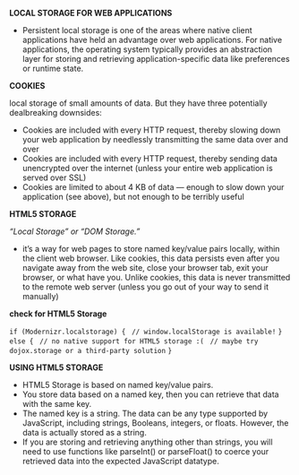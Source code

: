 **LOCAL STORAGE FOR WEB APPLICATIONS**

- Persistent local storage is one of the areas where native client applications have held an advantage over web applications. For native applications, the operating system typically provides an abstraction layer for storing and retrieving application-specific data like preferences or runtime state.

**COOKIES**

local storage of small amounts of data. But they have three potentially dealbreaking downsides:

- Cookies are included with every HTTP request, thereby slowing down your web application by needlessly transmitting the same data over and over
- Cookies are included with every HTTP request, thereby sending data unencrypted over the internet (unless your entire web application is served over SSL)
- Cookies are limited to about 4 KB of data — enough to slow down your application (see above), but not enough to be terribly useful

**HTML5 STORAGE**

*“Local Storage” or “DOM Storage.”*

- it’s a way for web pages to store named key/value pairs locally, within the client web browser. Like cookies, this data persists even after you navigate away from the web site, close your browser tab, exit your browser, or what have you. Unlike cookies, this data is never transmitted to the remote web server (unless you go out of your way to send it manually)

**check for HTML5 Storage**

`if (Modernizr.localstorage) {`
 ` // window.localStorage is available!`
`} else {`
 ` // no native support for HTML5 storage :(`
 ` // maybe try dojox.storage or a third-party solution`
`}`

**USING HTML5 STORAGE**

- HTML5 Storage is based on named key/value pairs.
- You store data based on a named key, then you can retrieve that data with the same key. 
- The named key is a string. The data can be any type supported by JavaScript, including strings, Booleans, integers, or floats. However, the data is actually stored as a string. 
- If you are storing and retrieving anything other than strings, you will need to use functions like parseInt() or parseFloat() to coerce your retrieved data into the expected JavaScript datatype.